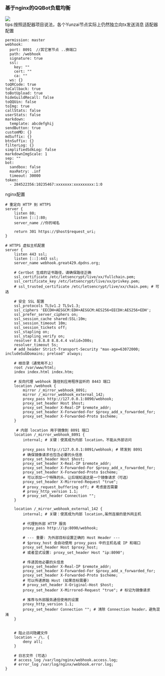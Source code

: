 ### 基于nginx的QQBot负载均衡   
[![](https://mermaid.ink/img/pako:eNqVk01v0zAYx7-K5VMm0pC0aVL7sAsgkNC2SMsBTbmYxk0j2qS4DhSqHlbUwkC8CcYJTrAL0pg4TLyU8WmapHwLnDSDAN0Bn_z4-f_8-O_HHsJm6FKIYZ_ejGjQpBd94jHSdQIgRo8w7jf9Hgk4sC1A-sDONCKyOoS3QrZCt3n5Wibc9PxgAKTb9Ho7DG8oHqOE61WkKMrav8wG8YOGitQMjKeT9OT5_PNs8XCcjr8AKUusYnzGQiaSWomaPSlR2pnUpQHPoXev0pMP8YNpcry75JxgidhWZX39nLCCgbW1bYPzhQ8gXbFta7vYWOQz2e-TYPBj_3V87-ni6FPycbwUyyD-Nk4OD1Yx4hz_gRSXhMF89jZ9Nv2TSA_34u-TgjiVVgRXyV1kIhC_eBx_fQkkqniKDKqqCrauSvPZJDl-tDjaXyuVyzjb-gtL3hws7r8HpX64lDS5f4twWmrHGSnhFcrQY74LMWcRlWGXsi7JQjjMGAfyNu1SB2IxdWmLRB3uQCcYCUz0bicMu6ckCyOvDXGLdPoiinquKFM83F-rjAYuZRfCKOAQa4aWbwLxEA4grtcVrWGahqoaSFcbSK_L8A7EOlJMHdV1s2Yiw6iptZEM7-ZlVQVpWg0ZqKoawiNCDRlS1-ch21h-n_wXjX4Ck2MwCg?type=png)](https://mermaid-live.nodejs.cn/edit#pako:eNqVk01v0zAYx7-K5VMm0pC0aVL7sAsgkNC2SMsBTbmYxk0j2qS4DhSqHlbUwkC8CcYJTrAL0pg4TLyU8WmapHwLnDSDAN0Bn_z4-f_8-O_HHsJm6FKIYZ_ejGjQpBd94jHSdQIgRo8w7jf9Hgk4sC1A-sDONCKyOoS3QrZCt3n5Wibc9PxgAKTb9Ho7DG8oHqOE61WkKMrav8wG8YOGitQMjKeT9OT5_PNs8XCcjr8AKUusYnzGQiaSWomaPSlR2pnUpQHPoXev0pMP8YNpcry75JxgidhWZX39nLCCgbW1bYPzhQ8gXbFta7vYWOQz2e-TYPBj_3V87-ni6FPycbwUyyD-Nk4OD1Yx4hz_gRSXhMF89jZ9Nv2TSA_34u-TgjiVVgRXyV1kIhC_eBx_fQkkqniKDKqqCrauSvPZJDl-tDjaXyuVyzjb-gtL3hws7r8HpX64lDS5f4twWmrHGSnhFcrQY74LMWcRlWGXsi7JQjjMGAfyNu1SB2IxdWmLRB3uQCcYCUz0bicMu6ckCyOvDXGLdPoiinquKFM83F-rjAYuZRfCKOAQa4aWbwLxEA4grtcVrWGahqoaSFcbSK_L8A7EOlJMHdV1s2Yiw6iptZEM7-ZlVQVpWg0ZqKoawiNCDRlS1-ch21h-n_wXjX4Ck2MwCg)  
tips:按照适配器项目说法，各个Yunzai节点实际上仍然独立向tx发送消息
适配器配置
```
permission: master
webhook:
  port: 8091  //其它崽节点 ..换端口
  path: /webhook
  signature: true
  ssl:
    key: ""
    cert: ""
    ca: ""
  ws: {}
toQRCode: true
toCallback: true
toBotUpload: true
hideGuildRecall: false
toQQUin: false
toImg: true
callStats: false
userStats: false
markdown:
  template: abcdefghij
sendButton: true
customMD: {}
mdSuffix: {}
btnSuffix: {}
filterLog: {}
simplifiedSdkLog: false
markdownImgScale: 1
sep: ""
bot:
  sandbox: false
  maxRetry: .inf
  timeout: 30000
token:
  - 284522356:10235467:xxxxxxx:xxxxxxxxx:1:0

```  
nginx配置  
```
# 重定向 HTTP 到 HTTPS
server {
    listen 80;
    listen [::]:80;
    server_name //你的域名

    return 301 https://$host$request_uri;
}

# HTTPS 虚拟主机配置
server {
    listen 443 ssl;
    listen [::]:443 ssl;
    server_name webhook.great429.dpdns.org;

    # Certbot 生成的证书路径，请确保路径正确
    ssl_certificate /etc/letsencrypt/live/xx/fullchain.pem;
    ssl_certificate_key /etc/letsencrypt/live/xx/privkey.pem;
    # ssl_trusted_certificate /etc/letsencrypt/live/xx/chain.pem; # 可选

    # 安全 SSL 配置
    ssl_protocols TLSv1.2 TLSv1.3;
    ssl_ciphers 'EECDH+AESGCM:EDH+AESGCM:AES256+EECDH:AES256+EDH';
    ssl_prefer_server_ciphers on;
    ssl_session_cache shared:SSL:10m;
    ssl_session_timeout 10m;
    ssl_session_tickets off;
    ssl_stapling on;
    ssl_stapling_verify on;
    resolver 8.8.8.8 8.8.4.4 valid=300s;
    resolver_timeout 5s;
    # add_header Strict-Transport-Security "max-age=63072000; includeSubDomains; preload" always;

    # 根目录（通常用不上）
    root /var/www/html;
    index index.html index.htm;

    # 反向代理 webhook 路径到应用程序监听的 8443 端口
    location /webhook {
        mirror /_mirror_webhook_8091;
        mirror /_mirror_webhook_external_142;
        proxy_pass http://127.0.0.1:8090/webhook; 
        proxy_set_header Host $host;
        proxy_set_header X-Real-IP $remote_addr;
        proxy_set_header X-Forwarded-For $proxy_add_x_forwarded_for;
        proxy_set_header X-Forwarded-Proto $scheme;
    }

     # 内部 location 用于镜像到 8091 端口
    location /_mirror_webhook_8091 {
        internal; # 关键：使其成为内部 location，不能从外部访问

        proxy_pass http://127.0.0.1:8091/webhook; # 转发到 8091
        # 确保镜像请求也包含必要的头信息
        proxy_set_header Host $host;
        proxy_set_header X-Real-IP $remote_addr;
        proxy_set_header X-Forwarded-For $proxy_add_x_forwarded_for;
        proxy_set_header X-Forwarded-Proto $scheme;
        # 可以添加一个特殊的头，让后端知道这是一个镜像请求（可选）
        proxy_set_header X-Mirrored-Request "true";
        # proxy_request_buffering off; # 考虑是否需要
        # proxy_http_version 1.1;
        # proxy_set_header Connection "";
    }

    location /_mirror_webhook_external_142 {
        internal; # 关键：使其成为内部 location,虽然连接的是外网主机

        # 代理到外部 HTTP 服务
        proxy_pass http://ip:8090/webhook;

        # --- 重要: 为外部目标设置正确的 Host Header ---
        # $proxy_host 会自动使用 proxy_pass 中的主机名或 IP 和端口
        proxy_set_header Host $proxy_host;
        # 或者显式设置: proxy_set_header Host "ip:8090";

        # 传递其他必要的头信息
        proxy_set_header X-Real-IP $remote_addr;
        proxy_set_header X-Forwarded-For $proxy_add_x_forwarded_for;
        proxy_set_header X-Forwarded-Proto $scheme;
        # 可以传递原始 Host (如果目标需要)
        # proxy_set_header X-Original-Host $host;
        proxy_set_header X-Mirrored-Request "true"; # 标记为镜像请求

        # 推荐与外部服务通信使用的设置
        proxy_http_version 1.1;
        proxy_set_header Connection ""; # 清除 Connection header，避免混淆
    }


    # 阻止访问隐藏文件
    location ~ /\. {
        deny all;
    }

    # 日志文件 (可选)
    # access_log /var/log/nginx/webhook.access.log;
    # error_log /var/log/nginx/webhook.error.log;
}
```
